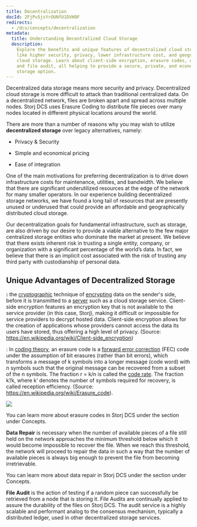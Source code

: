 ```yaml
---
title: Decentralization
docId: 2FjPu5jsYrOUNfU1DVH9F
redirects:
  - /dcs/concepts/decentralization
metadata:
  title: Understanding Decentralized Cloud Storage
  description:
    Explore the benefits and unique features of decentralized cloud storage,
    like higher security, privacy, lower infrastructure cost, and geographically distributed
    cloud storage. Learn about client-side encryption, erasure codes, data repair,
    and file audit, all helping to provide a secure, private, and economical data
    storage option.
---
```


Decentralized data storage means more security and privacy. Decentralized cloud storage is more difficult to attack than traditional centralized data. On a decentralized network, files are broken apart and spread across multiple nodes. Storj DCS uses Erasure Coding to distribute file pieces over many nodes located in different physical locations around the world.‌

There are more than a number of reasons why you may wish to utilize **decentralized storage** over legacy alternatives, namely:‌

- Privacy & Security

- Simple and economical pricing

- Ease of integration

One of the main motivations for preferring decentralization is to drive down infrastructure costs for maintenance, utilities, and bandwidth. We believe that there are significant underutilized resources at the edge of the network for many smaller operators. In our experience building decentralized storage networks, we have found a long tail of resources that are presently unused or underused that could provide an affordable and geographically distributed cloud storage.‌

Our decentralization goals for fundamental infrastructure, such as storage, are also driven by our desire to provide a viable alternative to the few major centralized storage entities who dominate the market at present. We believe that there exists inherent risk in trusting a single entity, company, or organization with a significant percentage of the world’s data. In fact, we believe that there is an implicit cost associated with the risk of trusting any third party with custodianship of personal data.‌

## Unique Advantages of Decentralized Storage&#x20;

**​**[](docId:Pksf8d0TCLY2tBgXeT18d)**:** the [cryptographic](https://en.wikipedia.org/wiki/Cryptographic) technique of [encrypting](https://en.wikipedia.org/wiki/Encrypting) data on the sender's side, before it is transmitted to a [server](<https://en.wikipedia.org/wiki/Server_(computing)>) such as a cloud storage service. Client-side encryption features an encryption key that is not available to the service provider (in this case, Storj), making it difficult or impossible for service providers to decrypt hosted data. Client-side encryption allows for the creation of applications whose providers cannot access the data its users have stored, thus offering a high level of privacy. (Source: <https://en.wikipedia.org/wiki/Client-side_encryption>)‌

**​**[](docId:CBMEVO2vA2lDZ_BVuZ9aP): In [coding theory](https://en.wikipedia.org/wiki/Coding_theory), an erasure code is a [forward error correction](https://en.wikipedia.org/wiki/Forward_error_correction) (FEC) code under the assumption of bit erasures (rather than bit errors), which transforms a message of k symbols into a longer message (code word) with n symbols such that the original message can be recovered from a subset of the n symbols. The fraction r = k/n is called the [code rate](https://en.wikipedia.org/wiki/Code_rate). The fraction k’/k, where k’ denotes the number of symbols required for recovery, is called reception efficiency. (Source: <https://en.wikipedia.org/wiki/Erasure_code>).​

![](https://link.storjshare.io/raw/jua7rls6hkx5556qfcmhrqed2tfa/docs/images/bezZFK_OlDdAc1AcROTNv_image.png)

You can learn more about erasure codes in Storj DCS under the [](docId:CBMEVO2vA2lDZ_BVuZ9aP) section under Concepts.‌

**​Data Repair** is necessary when the number of available pieces of a file still held on the network approaches the minimum threshold below which it would become impossible to recover the file. When we reach this threshold, the network will proceed to repair the data in such a way that the number of available pieces is always big enough to prevent the file from becoming irretrievable.‌

You can learn more about data repair in Storj DCS under the [](docId:z4JgCuivlGbnn4YQMmlVX) section under Concepts.‌

**​File Audit** is the action of testing if a random piece can successfully be retrieved from a node that is storing it. File Audits are continually applied to assure the durability of the files on Storj DCS.‌ The audit service is a highly scalable and performant analog to the consensus mechanism, typically a distributed ledger, used in other decentralized storage services.

**​**
